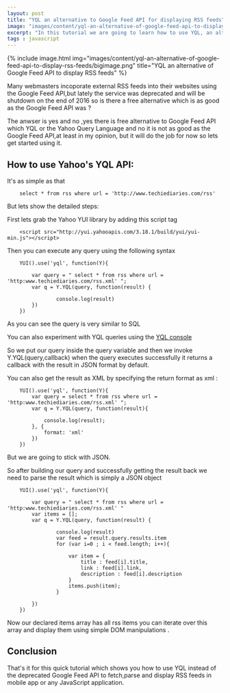 ```yaml
---
layout: post
title: "YQL an alternative to Google Feed API for displaying RSS feeds"
image: "images/content/yql-an-alternative-of-google-feed-api-to-display-rss-feeds/titleimage.png"
excerpt: "In this tutorial we are going to learn how to use YQL, an alternative for the deprecated Google Feed API,to display RSS feeds in mobile apps or any JavaScript application"
tags : javascript 
---
```

{% include image.html
       img="images/content/yql-an-alternative-of-google-feed-api-to-display-rss-feeds/bigimage.png"
       title="YQL an alternative of Google Feed API to display RSS feeds"
%}

Many webmasters incoporate external RSS feeds into their websites using the Google Feed API,but lately the service was deprecated and will be shutdown on the end of 2016 so is there  a free alternative which is as good as the Google Feed API was ?

The anwser is yes and no ,yes there is free alternative to Google Feed API which YQL or the Yahoo Query Language and no it is not as good as the Google Feed API,at least in my opinion, but it will do the job for now so lets get started using it. 

How to use Yahoo's YQL API:
---------------------------

It's as simple as that 

		select * from rss where url = 'http://www.techiediaries.com/rss'

But lets show the detailed steps:

First lets grab the Yahoo YUI library by adding this script tag 

		<script src="http://yui.yahooapis.com/3.18.1/build/yui/yui-min.js"></script> 

Then you can execute any query using the following syntax

		YUI().use('yql', function(Y){
		    
		    var query = " select * from rss where url = 'http:www.techiediaries.com/rss.xml' ";
		    var q = Y.YQL(query, function(result) {
		    		
		    		console.log(result)    
		    })
		})

As you can see the query is very similar to SQL 

You can also experiment with YQL queries using the [YQL console](https://developer.yahoo.com/yql/console/)

So we put our query inside the query variable and then we invoke Y.YQL(query,callback) when the query executes successfully it returns a callback with the result in JSON format by default.

You can also get the result as XML by specifying the return format as xml :

		YUI().use('yql', function(Y){
		    var query = select * from rss where url = 'http:www.techiediaries.com/rss.xml' ";
		    var q = Y.YQL(query, function(result){

		    	console.log(result);
		    }, {
		        format: 'xml'
		    })
		})		

But we are going to stick with JSON. 				  

So after building our query and successfully getting the result back we need to parse the result which is simply a JSON object



		YUI().use('yql', function(Y){
		    
		    var query = " select * from rss where url = 'http:www.techiediaries.com/rss.xml' "
		    var items = [];
		    var q = Y.YQL(query, function(result) {
		    		
		    		console.log(result) 
			        var feed = result.query.results.item 
			        for (var i=0 ; i < feed.length; i++){

			        	var item = {
			        		title : feed[i].title,
			        		link : feed[i].link,
			        		description : feed[i].description
			        	}
			        	items.push(item);
			        }

		    })
		})

Now our declared items array has all rss items you can iterate over this array and display them using simple DOM manipulations .

Conclusion
------------------

That's it for this quick tutorial which shows you how to use YQL instead of the deprecated Google Feed API to fetch,parse and display RSS feeds in mobile app or any JavaScript application.

